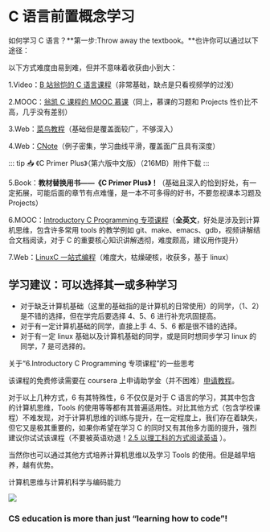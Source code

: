 # C 语言前置概念学习

如何学习 C 语言？**第一步:Throw away the textbook。**也许你可以通过以下途径：

以下方式难度由易到难，但并不意味着收获由小到大：

1.Video：[B 站翁恺的 C 语言课程](https://www.bilibili.com/video/BV1dr4y1n7vA)（非常基础，缺点是只看视频学的过浅）

<Bilibili bvid='BV1dr4y1n7vA'/>

2.MOOC：[翁凯 C 课程的 MOOC 慕课](https://www.icourse163.org/course/ZJU-9001)（同上，慕课的习题和 Projects 性价比不高，几乎没有差别）

3.Web：[菜鸟教程](https://www.runoob.com/cprogramming/c-tutorial.html)（基础但是覆盖面较广，不够深入）

4.Web：[CNote](https://github.com/coderit666/CNote)（例子密集，学习曲线平滑，覆盖面广且具有深度）

::: tip 📥
《C Primer Plus》（第六版中文版）（216MB）附件下载 <Download url="https://cdn.xyxsw.site/files/C%20Primer%20Plus%E7%AC%AC6%E7%89%88%20%E4%B8%AD%E6%96%87%E7%89%88.pdf"/>
:::

5.Book：**教材替换用书——《C Primer Plus》！**（基础且深入的恰到好处，有一定拓展，可能后面的章节有点难懂，是一本不可多得的好书，不要忽视课本习题及 Projects）

6.MOOC：[Introductory C Programming 专项课程](https://www.coursera.org/specializations/c-programming)（**全英文**，好处是涉及到计算机思维，包含许多常用 tools 的教学例如 git、make、emacs、gdb，视频讲解结合文档阅读，对于 C 的重要核心知识讲解透彻，难度颇高，建议用作提升）

7.Web：[LinuxC 一站式编程](https://akaedu.github.io/book/)（难度大，枯燥硬核，收获多，基于 linux）

## 学习建议：可以选择其一或多种学习

- 对于缺乏计算机基础（这里的基础指的是计算机的日常使用）的同学，（1、2）是不错的选择，但在学完后要选择 4、5、6 进行补充巩固提高。
- 对于有一定计算机基础的同学，直接上手 4、5、6 都是很不错的选择。
- 对于有一定 linux 基础以及计算机基础的同学，或是同时想同步学习 linux 的同学，7 是可选择的。

关于“6.Introductory C Programming 专项课程”的一些思考

该课程的免费修读需要在 coursera 上申请助学金（并不困难）[申请教程](https://zhuanlan.zhihu.com/p/394479617)。

对于以上几种方式，6 有其特殊性，6 不仅仅是对于 C 语言的学习，其其中包含的计算机思维，Tools 的使用等等都有其普遍适用性。对比其他方式（包含学校课程）不难发现，对于计算机思维的训练与提升，在一定程度上，我们存在着缺失，但它又是极其重要的，如果你希望在学习 C 的同时又有其他多方面的提升，强烈建议你试试该课程（不要被英语劝退！[2.5 以理工科的方式阅读英语](../2.%E9%AB%98%E6%95%88%E5%AD%A6%E4%B9%A0/2.5%E4%BB%A5%E7%90%86%E5%B7%A5%E7%A7%91%E7%9A%84%E6%96%B9%E5%BC%8F%E9%98%85%E8%AF%BB%E8%8B%B1%E8%AF%AD.md) ）。

当然你也可以通过其他方式培养计算机思维以及学习 Tools 的使用。但是越早培养，越有优势。

计算机思维与计算机科学与编码能力

![](https://cdn.xyxsw.site/Hqzbbs6iYobnxWxz11Ocfa9gnHd.png)

### **CS education is more than just “learning how to code”!**
